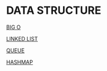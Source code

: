 # **DATA STRUCTURE** 

[BIG O](BIGO.md)

[LINKED LIST](LINKED-LIST.md)

[QUEUE](QUEUE.md)

[HASHMAP](HASHMAP.md)